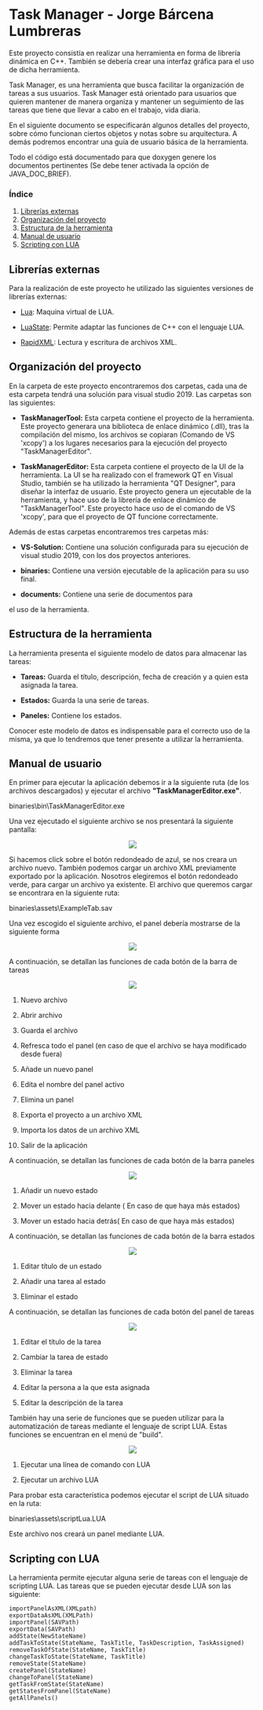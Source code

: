 # Task Manager - Jorge Bárcena Lumbreras

Este proyecto consistía en realizar una herramienta en forma de librería dinámica en C++. También se debería crear una interfaz gráfica para el uso de dicha herramienta.

Task Manager, es una herramienta que busca facilitar la organización de tareas a sus usuarios. Task Manager está orientado para usuarios que quieren mantener de manera organiza y mantener un seguimiento de las tareas que tiene que llevar a cabo en el trabajo, vida diaria.

En el siguiente documento se especificarán algunos detalles del proyecto, sobre cómo funcionan ciertos objetos y notas sobre su arquitectura. A demás podremos encontrar una guía de usuario básica de la herramienta.

Todo el código está documentado para que doxygen genere los documentos pertinentes (Se debe tener activada la opción de JAVA_DOC_BRIEF).

### Índice

1. [Librerías externas](#Librerias-externas)
2. [Organización del proyecto](#Organización-del-proyecto)
3. [Estructura de la herramienta](#Estructura-de-la-herramienta)
4. [Manual de usuario](#Manual-de-usuario)
5.  [Scripting con LUA](#Scripting-con-LUA)

## Librerías externas

Para la realización de este proyecto he utilizado las siguientes versiones de librerías externas:

- [Lua](https://www.lua.org/home.html): Maquina virtual de LUA.

- [LuaState](https://travis-ci.org/github/AdUki/LuaState): Permite adaptar las funciones de C++ con el lenguaje LUA.

- [RapidXML](http://rapidxml.sourceforge.net/): Lectura y escritura de archivos XML.

## Organización del proyecto

En la carpeta de este proyecto encontraremos dos carpetas, cada una de esta carpeta tendrá una solución para visual studio 2019. Las carpetas son las siguientes:

- **TaskManagerTool:**  Esta carpeta contiene el proyecto de la herramienta. Este proyecto generara una biblioteca de enlace dinámico (.dll), tras la compilación del mismo, los archivos se copiaran (Comando de VS 'xcopy') a los lugares necesarios para la ejecución del proyecto "TaskManagerEditor".

- **TaskManagerEditor:** Esta carpeta contiene el proyecto de la UI de la herramienta. La UI se ha realizado con el framework QT en Visual Studio, también se ha utilizado la herramienta "QT Designer", para diseñar la interfaz de usuario. Este proyecto genera un ejecutable de la herramienta, y hace uso de la librería de enlace dinámico de "TaskManagerTool". Este proyecto hace uso de el comando de VS 'xcopy', para que el proyecto de QT funcione correctamente.

Además de estas carpetas encontraremos tres carpetas más:

- **VS-Solution:** Contiene una solución configurada para su ejecución de visual studio 2019, con los dos proyectos anteriores.

- **binaries:** Contiene una versión ejecutable de la aplicación para su uso final.

- **documents:** Contiene una serie de documentos para

el uso de la herramienta.

## Estructura de la herramienta

La herramienta presenta el siguiente modelo de datos para almacenar las tareas:

- **Tareas:** Guarda el título, descripción, fecha de creación y a quien esta asignada la tarea.

- **Estados:** Guarda la una serie de tareas.

- **Paneles:** Contiene los estados.

Conocer este modelo de datos es indispensable para el correcto uso de la misma, ya que lo tendremos que tener presente a utilizar la herramienta.

## Manual de usuario

En primer para ejecutar la aplicación debemos ir a la siguiente ruta (de los archivos descargados) y ejecutar el archivo **"TaskManagerEditor.exe"**.

binaries\bin\TaskManagerEditor.exe

Una vez ejecutado el siguiente archivo se nos presentará la siguiente pantalla:

<p align="center">
  <img src="https://github.com/JorgeBarcena3/Task-Manager/blob/master/documents/images/1.png" />
</p>

Si hacemos click sobre el botón redondeado de azul, se nos creara un archivo nuevo. También podemos cargar un archivo XML previamente exportado por la aplicación. Nosotros elegiremos el botón redondeado verde, para cargar un archivo ya existente. El archivo que queremos cargar se encontrara en la siguiente ruta:

binaries\assets\ExampleTab.sav

Una vez escogido el siguiente archivo, el panel debería mostrarse de la siguiente forma

<p align="center">
  <img src="https://github.com/JorgeBarcena3/Task-Manager/blob/master/documents/images/2.png" />
</p>

A continuación, se detallan las funciones de cada botón de la barra de tareas

<p align="center">
  <img src="https://github.com/JorgeBarcena3/Task-Manager/blob/master/documents/images/3.png" />
</p>

1. Nuevo archivo

2. Abrir archivo

3. Guarda el archivo

4. Refresca todo el panel (en caso de que el archivo se haya modificado desde fuera)

5. Añade un nuevo panel

6. Edita el nombre del panel activo

7. Elimina un panel

8. Exporta el proyecto a un archivo XML

9.  Importa los datos de un archivo XML

10. Salir de la aplicación

A continuación, se detallan las funciones de cada botón de la barra paneles

<p align="center">
  <img src="https://github.com/JorgeBarcena3/Task-Manager/blob/master/documents/images/4.png" />
</p>

1. Añadir un nuevo estado

2. Mover un estado hacia delante ( En caso de que haya más estados)

3. Mover un estado hacia detrás( En caso de que haya más estados)

A continuación, se detallan las funciones de cada botón de la barra estados

<p align="center">
  <img src="https://github.com/JorgeBarcena3/Task-Manager/blob/master/documents/images/5.png" />
</p>

1. Editar título de un estado

2. Añadir una tarea al estado

3. Eliminar el estado

A continuación, se detallan las funciones de cada botón del panel de tareas

<p align="center">
  <img src="https://github.com/JorgeBarcena3/Task-Manager/blob/master/documents/images/6.png" />
</p>

1. Editar el título de la tarea

2. Cambiar la tarea de estado

3. Eliminar la tarea

4. Editar la persona a la que esta asignada

5. Editar la descripción de la tarea

También hay una serie de funciones que se pueden utilizar para la automatización de tareas mediante el lenguaje de script LUA. Estas funciones se encuentran en el menú de "build".

<p align="center">
  <img src="https://github.com/JorgeBarcena3/Task-Manager/blob/master/documents/images/7.png" />
</p>

1. Ejecutar una línea de comando con LUA

2. Ejecutar un archivo LUA

Para probar esta característica podemos ejecutar el script de LUA situado en la ruta:

binaries\assets\scriptLua.LUA

Este archivo nos creará un panel mediante LUA.

## Scripting con LUA

La herramienta permite ejecutar alguna serie de tareas con el lenguaje de scripting LUA. Las tareas que se pueden ejecutar desde LUA son las siguiente:

    importPanelAsXML(XMLpath)    
    exportDataAsXML(XMLPath)    
    importPanel(SAVPath)    
    exportData(SAVPath)    
    addState(NewStateName)    
    addTaskToState(StateName, TaskTitle, TaskDescription, TaskAssigned)    
    removeTaskOfState(StateName, TaskTitle)
    changeTaskToState(StateName, TaskTitle)    
    removeState(StateName)    
    createPanel(StateName)    
    changeToPanel(StateName)    
    getTaskFromState(StateName)    
    getStatesFromPanel(StateName)    
    getAllPanels()
